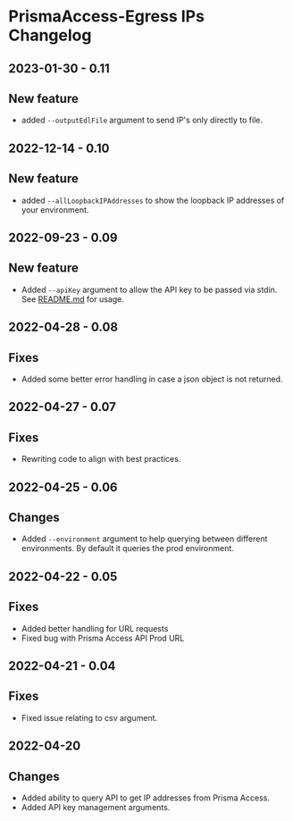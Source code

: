 # PrismaAccess-Egress IPs Changelog
## 2023-01-30 - 0.11
## New feature
* added `--outputEdlFile` argument to send IP's only directly to file.

## 2022-12-14 - 0.10
## New feature
* added `--allLoopbackIPAddresses` to show the loopback IP addresses of your environment.

## 2022-09-23 - 0.09
## New feature
* Added `--apiKey` argument to allow the API key to be passed via stdin. See [README.md](https://github.com/TheScriptGuy/PrismaAccess-EgressIPs/blob/main/README.md) for usage.

## 2022-04-28 - 0.08
## Fixes
* Added some better error handling in case a json object is not returned.

## 2022-04-27 - 0.07
## Fixes
* Rewriting code to align with best practices.

## 2022-04-25 - 0.06
## Changes
* Added `--environment` argument to help querying between different environments. By default it queries the prod environment.


## 2022-04-22 - 0.05
## Fixes
* Added better handling for URL requests
* Fixed bug with Prisma Access API Prod URL

## 2022-04-21 - 0.04
## Fixes
* Fixed issue relating to csv argument.


## 2022-04-20
## Changes
* Added ability to query API to get IP addresses from Prisma Access.
* Added API key management arguments.

